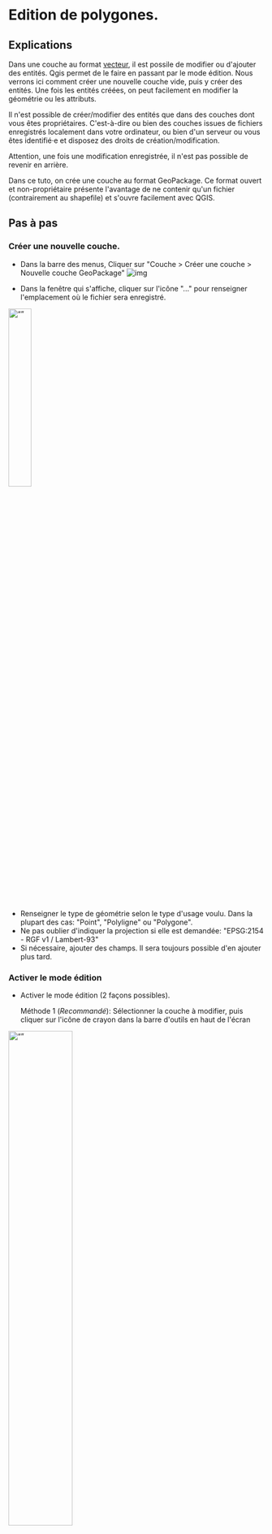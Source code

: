 # Edition de polygones.


## Explications

Dans une couche au format [vecteur](./README.md#vecteur), il est possile de modifier ou d'ajouter des entités. 
Qgis permet de le faire en passant par le mode édition. 
Nous verrons ici comment créer une nouvelle couche vide, puis y créer des entités. Une fois les
entités créées, on peut facilement en modifier la géométrie ou les attributs. 

Il n'est possible de créer/modifier des entités que dans des couches dont vous êtes propriétaires. C'est-à-dire ou
bien des couches issues de fichiers enregistrés localement dans votre ordinateur, ou bien d'un serveur ou vous êtes identifié·e
et disposez des droits de création/modification. 


Attention, une fois une modification enregistrée, il n'est pas possible de revenir en arrière.

<!--Ce tutorial détaille les étapes permettant de configurer l'accès au catalogue de données WMS/WFS du Parc national du Mercantour.
Il exige d'avoir reçu au préalable un fichier zip du service informatique du Parc. --> 
Dans ce tuto, on crée une couche au format GeoPackage. Ce format ouvert et non-propriétaire présente l'avantage de ne contenir qu'un fichier (contrairement au shapefile) 
et s'ouvre facilement avec QGIS. 

 
 
## Pas à pas

### Créer une nouvelle couche. 
- Dans la barre des menus, Cliquer sur "Couche > Créer une couche > Nouvelle couche GeoPackage"
![img](/img/creer_couche.png)

- Dans la fenêtre qui s'affiche, cliquer sur l'icône "..." pour renseigner l'emplacement où le fichier sera enregistré.
<img src="./img/pitits_points.png" alt= “” width="30%" height="30%"> 

- Renseigner le type de géométrie selon le type d'usage voulu. Dans la plupart des cas: "Point", "Polyligne" ou "Polygone".
- Ne pas oublier d'indiquer la projection si elle est demandée: "EPSG:2154 - RGF v1 / Lambert-93"
- Si nécessaire, ajouter des champs. Il sera toujours possible d'en ajouter plus tard. 


### Activer le mode édition

- Activer le mode édition (2 façons possibles).

    Méthode 1 (_Recommandé_):  Sélectionner la couche à modifier, puis cliquer sur l'icône de crayon dans la barre d'outils en haut de l'écran  
<img src="./img/mode_edition.png" alt= “” width="50%" height="50%"> 
	
    Méthode 2 :Cliquer droit sur la couche à modifier, puis en cliquant sur l'icône crayon "Basculer en mode édition"
<img src="./img/modeedition_parcouche.png" alt= “” width="50%" height="50%"> 

- Une fois dans ce mode, un crayon apparait au-dessus du symbole de la couche..
<img src="./img/couche_en_cours_edition.png" alt= “” width="50%" height="50%"> 


- ..et des outils deviennent accessibles dans la barre d'outil. Ces outils sont regroupés dans les barres d'outils "Numérisation" et "Numérisation avancée".


- On peut afficher ces outils (s'ils n'apparaissent pas)  en faisant un clic droit sur une des barres d'outils en haut de l'écran, ou bien dans la barre de menu "Vue > Barres d'outils > ..."

<img src="./img/barre_doutils_numerisation.png" alt= “” width="50%" height="50%"> 

_A partir de là, différentes opérations sont disponibles, nous ne décrirons que les plus simples._

### Créer une nouvelle entité

- Proche de l'icone de crayon, dans la barre d'outils, se trouve l'icône "Ajouter une entité"

<img src="./img/edition_ajouter_une_entite.png" alt= “” width="50%" height="50%"> 

- Après avoir cliqué dessus, votre curseur change. Vous pouvez directement ajouter des points qui formeront, suivant le type de géométrie que votre couche contient
	- une entité par point
	- une partie de ligne ou de polygone
- Un clic gauche vous permet d'ajouter un point, un clic droit termine la saisie d'une entité sans en rajouter de nouveau, _donc pour faire un rectangle, il faut 4 clics gauches + 1 clic droit_.
- A chaque fin de saisie, une boite de dialogue s'ouvre, permettant d'entrer manuellement les attributs de l'entité. Dans la plupart des cas, vous n'êtes pas obligé d'entrer
quoi que ce soit, et pouvez simplement cliquer sur OK pour continuer la saisie. 

<img src="./img/nouvelle_entite.png" alt= “” width="50%" height="50%"> 



### Modifier la géométrie d'une entité existante

- L'outil sommet, disponible dans la barre d'outil numérisation à droite de l'outil d'ajout d'entité permet d'ajouter, supprimer, ou créer de nouveaux sommets.
<img src="./img/outil_sommet.png" alt= “” width="50%" height="50%"> 
- Une fois l'outil sommet sélectionné, on peut sélectionner n'importe quel sommet en cliquant dessus. Les sommets de chaque polygone sont visibles sous la forme de petits cercles rouges

<img src="./img/edition_modif_de_sommets.png" alt= “” width="50%" height="50%"> 

- Après avoir sélectionné un sommet avec l'outil sommet, il est possible de le supprimer en appuyant sur la touche "Suppr" du clavier. 
- On peut aussi le déplacer, en cliquant à nouveau avec le clic gauche à un autre endroit après avoir sélectionné un sommet. 

- Enfin, il est possible de créer de nouveaux sommets dans un polygone en cliquant très précisément sur la croix qui apparait en faisant passer le curseur entre deux sommets. 
<img src="./img/edition_nouveau_sommet.png" alt= “” width="50%" height="50%"> 

En combinant le déplacement, la modification, et la création de sommets, il est possible de changer complètement la forme d'un polygone.

_Tant que les modifications n'ont pas été enregistrées, elles ne sont pas définitives_


### Supprimer une entité

- Une fois dans le mode édition, il est aussi possible de supprimer complètement une entité en la sélectionnant avec l'outil de sélection, puis en appuyant sur la touche suppr.
<img src="./img/selection_entite.png" alt= “” width="50%" height="50%"> 



### Modifier les attributs d'une entité

- Une fois activé l'outil édition, il est possible d'éditer à la main les cases de la table attributaire. 
_On peut aussi activer le mode édition depuis la barre d'outils de la table attributaire._
<img src="./img/mode_tableattributaire.png" alt= “” width="50%" height="50%"> 




